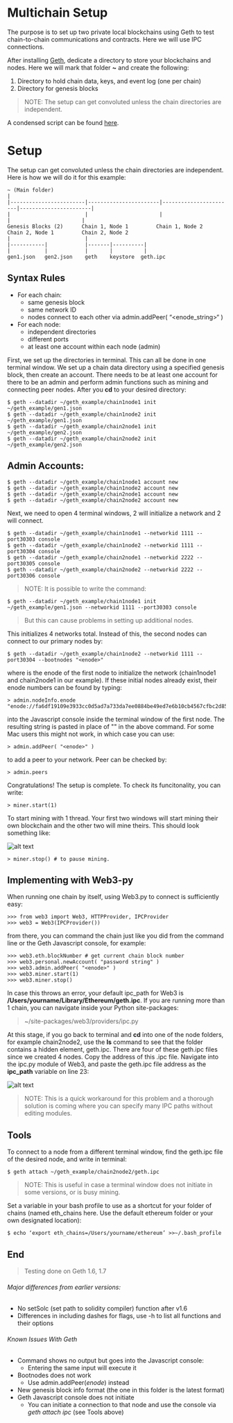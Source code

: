   # Multichain Setup
  
  The purpose is to set up two private local blockchains using Geth to test chain-to-chain communications and contracts. Here we will use IPC connections. 
  
  After installing [Geth](https://github.com/ethereum/go-ethereum/wiki/Building-Ethereum), dedicate a directory to store your blockchains and nodes. Here we will mark that folder **~** and create the following:
  
  1. Directory to hold chain data, keys, and event log (one per chain) 
  1. Directory for genesis blocks
  
  > NOTE: The setup can get convoluted unless the chain directories are independent. 
  
  A condensed script can be found [here](https://github.com/ConsciousMachines/blockchain_projects/blob/master/geth_tools/bash_commands.txt).
  
  # Setup
  
  The setup can get convoluted unless the chain directories are independent. Here is how we will do it for this example:
  ~~~~~~~~~
  ~ (Main folder)
  |
  |------------------------|-----------------------|-----------------------|-----------------------|
  |                        |                       |                       |                       |
  Genesis Blocks (2)      Chain 1, Node 1         Chain 1, Node 2         Chain 2, Node 1         Chain 2, Node 2
  |                        |
  |-----------|            |-------|----------|
  |           |            |       |          |
  gen1.json   gen2.json    geth    keystore  geth.ipc
  ~~~~~~~~~
  ## Syntax Rules
  * For each chain:
	  * same genesis block
	  * same network ID
	  * nodes connect to each other via admin.addPeer( “<enode_string>“ ) 
  * For each node:
	  * independent directories
	  * different ports
	  * at least one account within each node (admin)
    
  First, we set up the directories in terminal. This can all be done in one terminal window. We set up a chain data directory using a specified genesis block, then create an account. There needs to be at least one account for there to be an admin and perform admin functions such as mining and connecting peer nodes. After you **cd** to your desired directory:
  ~~~~~~~~~
  $ geth --datadir ~/geth_example/chain1node1 init ~/geth_example/gen1.json
  $ geth --datadir ~/geth_example/chain1node2 init ~/geth_example/gen1.json
  $ geth --datadir ~/geth_example/chain2node1 init ~/geth_example/gen2.json
  $ geth --datadir ~/geth_example/chain2node2 init ~/geth_example/gen2.json  
  ~~~~~~~~~
  ## Admin Accounts: 
  ~~~~~~~~~
  $ geth --datadir ~/geth_example/chain1node1 account new
  $ geth --datadir ~/geth_example/chain1node2 account new
  $ geth --datadir ~/geth_example/chain2node1 account new
  $ geth --datadir ~/geth_example/chain2node2 account new
  ~~~~~~~~~
  Next, we need to open 4 terminal windows, 2 will initialize a network and 2 will connect. 
  ~~~~~~~~~
  $ geth --datadir ~/geth_example/chain1node1 --networkid 1111 --port30303 console
  $ geth --datadir ~/geth_example/chain1node2 --networkid 1111 --port30304 console
  $ geth --datadir ~/geth_example/chain2node1 --networkid 2222 --port30305 console
  $ geth --datadir ~/geth_example/chain2node2 --networkid 2222 --port30306 console
  ~~~~~~~~~
  > NOTE: It is possible to write the command:
  ~~~~~~~~~
  $ geth --datadir ~/geth_example/chain1node1 init ~/geth_example/gen1.json --networkid 1111 --port30303 console
  ~~~~~~~~~
  > But this can cause problems in setting up additional nodes. 
  
  This initializes 4 networks total. Instead of this, the second nodes can connect to our primary nodes by:
  ~~~~~~~~~
  $ geth --datadir ~/geth_example/chain1node2 --networkid 1111 --port30304 --bootnodes "<enode>"
  ~~~~~~~~~
  where <enode> is the enode of the first node to initialize the network (chain1node1 and chain2node1 in our example). If these initial nodes already exist, their enode numbers can be found by typing:
  ~~~~~~~~~
  > admin.nodeInfo.enode
  "enode://fa6df19109e3933cc0d5ad7a733da7ee0884be49ed7e6b10cb4567cfbc2d853303e1fb61887e49c5ac37e81816b13d699c6edba4a98c071f8956a0df200ccbe1@[::]:30303"
  ~~~~~~~~~
  into the Javascript console inside the terminal window of the first node. The resulting string is pasted in place of "<enode>" in the above command. For some Mac users this might not work, in which case you can use:
  ~~~~~~~~~  
  > admin.addPeer( "<enode>" )
  ~~~~~~~~~
  to add a peer to your network. Peer can be checked by:
  ~~~~~~~~~
  > admin.peers
  ~~~~~~~~~
  Congratulations! The setup is complete. To check its funcitonality, you can write:
  ~~~~~~~~~
  > miner.start(1) 
  ~~~~~~~~~
  To start mining with 1 thread. Your first two windows will start mining their own blockchain and the other two will mine theirs. This should look something like:
  
![alt text](https://github.com/ConsciousMachines/blockchain_projects/blob/master/geth_tools/mining.png)
  ~~~~~~~~~
  > miner.stop() # to pause mining. 
  ~~~~~~~~~
  
  ## Implementing with Web3-py
  
  When running one chain by itself, using Web3.py to connect is sufficiently easy:
  ~~~~~~~~~
  >>> from web3 import Web3, HTTPProvider, IPCProvider
  >>> web3 = Web3(IPCProvider())
  ~~~~~~~~~
  from there, you can command the chain just like you did from the command line or the Geth Javascript console, for example:
  ~~~~~~~~~
  >>> web3.eth.blockNumber # get current chain block number
  >>> web3.personal.newAccount( "password string" )
  >>> web3.admin.addPeer( "<enode>" )
  >>> web3.miner.start(1)
  >>> web3.miner.stop()
  ~~~~~~~~~
	
  In case this throws an error, your default ipc_path for Web3 is **/Users/yourname/Library/Ethereum/geth.ipc**. If you are running more than 1 chain, you can navigate inside your Python site-packages: 

> ~/site-packages/web3/providers/ipc.py 	

At this stage, if you go back to terminal and **cd** into one of the node folders, for example chain2node2, use the **ls** command to see that the folder contains a hidden element, geth.ipc. There are four of these geth.ipc files since we created 4 nodes. Copy the address of this .ipc file. Navigate into the ipc.py module of Web3, and paste the geth.ipc file address as the **ipc_path** variable on line 23:
 
![alt text](https://github.com/ConsciousMachines/blockchain_projects/blob/master/geth_tools/ipc_path_change.png)
  
  > NOTE: This is a quick workaround for this problem and a thorough solution is coming where you can specify many IPC paths without editing modules.
  
  ## Tools
  
  To connect to a node from a different terminal window, find the geth.ipc file of the desired node, and write in terminal:
  ~~~~~~~~~
  $ geth attach ~/geth_example/chain2node2/geth.ipc
  ~~~~~~~~~
  > NOTE: This is useful in case a terminal window does not initiate in some versions, or is busy mining. 
  
  Set a variable in your bash profile to use as a shortcut for your folder of chains (named eth_chains here. Use the default ethereum folder or your own designated location):
  ~~~~~~~~~
  $ echo ‘export eth_chains=/Users/yourname/ethereum’ >>~/.bash_profile 
  ~~~~~~~~~
  
  ## End 
  
  > Testing done on Geth 1.6, 1.7

  ###### Major differences from earlier versions: 
  * No setSolc (set path to solidity compiler) function after v1.6
  * Differences in including dashes for flags, use -h to list all functions and their options


  ###### Known Issues With Geth
  
  * Command shows no output but goes into the Javascript console: 
   	* Entering the same input will execute it
  * Bootnodes does not work 
    * Use admin.addPeer(*enode*) instead 
  * New genesis block info format (the one in this folder is the latest format)
  * Geth Javascript console does not initiate
	* You can initiate a connection to that node and use the console via *geth attach ipc* (see Tools above)
